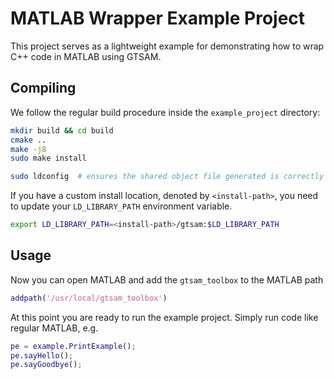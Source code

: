 # MATLAB Wrapper Example Project

This project serves as a lightweight example for demonstrating how to wrap C++ code in MATLAB using GTSAM.

## Compiling

We follow the regular build procedure inside the `example_project` directory:

```sh
mkdir build && cd build
cmake ..
make -j8
sudo make install

sudo ldconfig  # ensures the shared object file generated is correctly loaded
```

If you have a custom install location, denoted by `<install-path>`, you need to update your `LD_LIBRARY_PATH` environment variable.

```sh
export LD_LIBRARY_PATH=<install-path>/gtsam:$LD_LIBRARY_PATH
```

## Usage

Now you can open MATLAB and add the `gtsam_toolbox` to the MATLAB path

```matlab
addpath('/usr/local/gtsam_toolbox')
```

At this point you are ready to run the example project. Simply run code like regular MATLAB, e.g.

```matlab
pe = example.PrintExample();
pe.sayHello();
pe.sayGoodbye();
```
